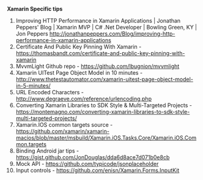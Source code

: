 **Xamarin Specific tips**
1. Improving HTTP Performance in Xamarin Applications | Jonathan Peppers' Blog | Xamarin MVP | C# .Net Developer | Bowling Green, KY | Jon Peppers <http://jonathanpeppers.com/Blog/improving-http-performance-in-xamarin-applications>
1. Certificate And Public Key Pinning With Xamarin - <https://thomasbandt.com/certificate-and-public-key-pinning-with-xamarin>
1. MvvmLight Github repo - <https://github.com/lbugnion/mvvmlight>
1. Xamarin UITest Page Object Model in 10 minutes - <http://www.thetestautomator.com/xamarin-uitest-page-object-model-in-5-minutes/>
1. URL Encoded Characters - <http://www.degraeve.com/reference/urlencoding.php>
1. Converting Xamarin Libraries to SDK Style & Multi-Targeted Projects - <https://montemagno.com/converting-xamarin-libraries-to-sdk-style-multi-targeted-projects/>
1. Xamarin.IOS common targets source - <https://github.com/xamarin/xamarin-macios/blob/master/msbuild/Xamarin.iOS.Tasks.Core/Xamarin.iOS.Common.targets>
1. Binding Android jar tips - <https://gist.github.com/JonDouglas/dda6d8ace7d071b0e8cb>
1. Mock API - <https://github.com/typicode/jsonplaceholder>
1. Input controls - <https://github.com/enisn/Xamarin.Forms.InputKit>
